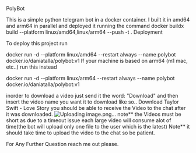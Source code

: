 PolyBot

This is a simple python telegram bot in a docker container.
I built it in amd64 and arm64 in parallel and deployed it running the command
docker buildx build --platform linux/amd64,linux/arm64 --push -t .
Deployment

To deploy this project run

docker run -d --platform linux/amd64 --restart always --name polybot docker.io/daniatalla/polybot:v1
If your machine is based on arm64 (m1 mac, etc..) run this instead

docker run -d --platform linux/arm64 --restart always --name polybot docker.io/daniatalla/polybot:v1

inorder to download a video just send it the word:
"Download" and then insert the video name you want it to download like so.. 
Download Taylor Swift - Love Story
you should be able to receive the Video to the chat after it was downloaded.
![Uploading image.png…]()
note** the Videos must be short as due to a timeout issue each large video will consume alot of time(the bot will upload only one file to the user which is the latest)
Note** it should take time to upload the video to the chat so be patient.

For Any Further Question reach me out please.
